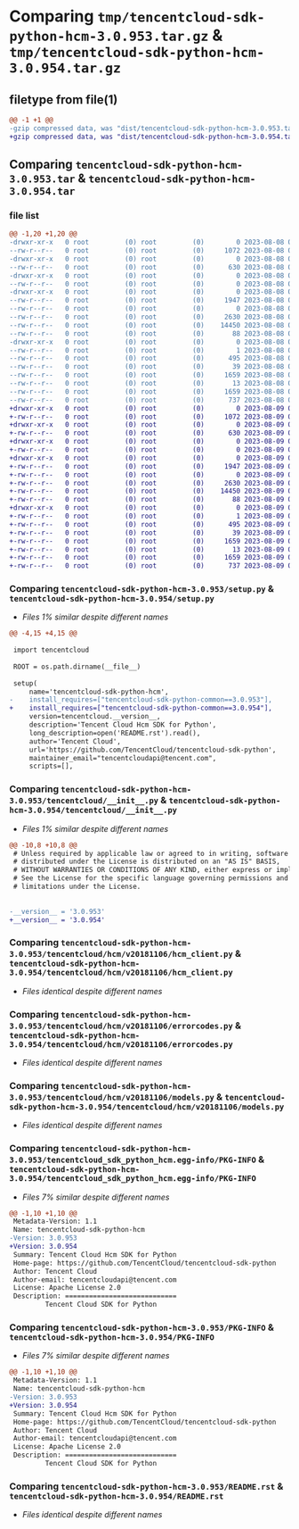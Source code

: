 # Comparing `tmp/tencentcloud-sdk-python-hcm-3.0.953.tar.gz` & `tmp/tencentcloud-sdk-python-hcm-3.0.954.tar.gz`

## filetype from file(1)

```diff
@@ -1 +1 @@
-gzip compressed data, was "dist/tencentcloud-sdk-python-hcm-3.0.953.tar", last modified: Tue Aug  8 00:26:10 2023, max compression
+gzip compressed data, was "dist/tencentcloud-sdk-python-hcm-3.0.954.tar", last modified: Wed Aug  9 00:26:14 2023, max compression
```

## Comparing `tencentcloud-sdk-python-hcm-3.0.953.tar` & `tencentcloud-sdk-python-hcm-3.0.954.tar`

### file list

```diff
@@ -1,20 +1,20 @@
-drwxr-xr-x   0 root         (0) root         (0)        0 2023-08-08 00:26:10.000000 tencentcloud-sdk-python-hcm-3.0.953/
--rw-r--r--   0 root         (0) root         (0)     1072 2023-08-08 00:26:10.000000 tencentcloud-sdk-python-hcm-3.0.953/setup.py
-drwxr-xr-x   0 root         (0) root         (0)        0 2023-08-08 00:26:10.000000 tencentcloud-sdk-python-hcm-3.0.953/tencentcloud/
--rw-r--r--   0 root         (0) root         (0)      630 2023-08-08 00:26:10.000000 tencentcloud-sdk-python-hcm-3.0.953/tencentcloud/__init__.py
-drwxr-xr-x   0 root         (0) root         (0)        0 2023-08-08 00:26:10.000000 tencentcloud-sdk-python-hcm-3.0.953/tencentcloud/hcm/
--rw-r--r--   0 root         (0) root         (0)        0 2023-08-08 00:26:10.000000 tencentcloud-sdk-python-hcm-3.0.953/tencentcloud/hcm/__init__.py
-drwxr-xr-x   0 root         (0) root         (0)        0 2023-08-08 00:26:10.000000 tencentcloud-sdk-python-hcm-3.0.953/tencentcloud/hcm/v20181106/
--rw-r--r--   0 root         (0) root         (0)     1947 2023-08-08 00:26:10.000000 tencentcloud-sdk-python-hcm-3.0.953/tencentcloud/hcm/v20181106/hcm_client.py
--rw-r--r--   0 root         (0) root         (0)        0 2023-08-08 00:26:10.000000 tencentcloud-sdk-python-hcm-3.0.953/tencentcloud/hcm/v20181106/__init__.py
--rw-r--r--   0 root         (0) root         (0)     2630 2023-08-08 00:26:10.000000 tencentcloud-sdk-python-hcm-3.0.953/tencentcloud/hcm/v20181106/errorcodes.py
--rw-r--r--   0 root         (0) root         (0)    14450 2023-08-08 00:26:10.000000 tencentcloud-sdk-python-hcm-3.0.953/tencentcloud/hcm/v20181106/models.py
--rw-r--r--   0 root         (0) root         (0)       88 2023-08-08 00:26:10.000000 tencentcloud-sdk-python-hcm-3.0.953/setup.cfg
-drwxr-xr-x   0 root         (0) root         (0)        0 2023-08-08 00:26:10.000000 tencentcloud-sdk-python-hcm-3.0.953/tencentcloud_sdk_python_hcm.egg-info/
--rw-r--r--   0 root         (0) root         (0)        1 2023-08-08 00:26:10.000000 tencentcloud-sdk-python-hcm-3.0.953/tencentcloud_sdk_python_hcm.egg-info/dependency_links.txt
--rw-r--r--   0 root         (0) root         (0)      495 2023-08-08 00:26:10.000000 tencentcloud-sdk-python-hcm-3.0.953/tencentcloud_sdk_python_hcm.egg-info/SOURCES.txt
--rw-r--r--   0 root         (0) root         (0)       39 2023-08-08 00:26:10.000000 tencentcloud-sdk-python-hcm-3.0.953/tencentcloud_sdk_python_hcm.egg-info/requires.txt
--rw-r--r--   0 root         (0) root         (0)     1659 2023-08-08 00:26:10.000000 tencentcloud-sdk-python-hcm-3.0.953/tencentcloud_sdk_python_hcm.egg-info/PKG-INFO
--rw-r--r--   0 root         (0) root         (0)       13 2023-08-08 00:26:10.000000 tencentcloud-sdk-python-hcm-3.0.953/tencentcloud_sdk_python_hcm.egg-info/top_level.txt
--rw-r--r--   0 root         (0) root         (0)     1659 2023-08-08 00:26:10.000000 tencentcloud-sdk-python-hcm-3.0.953/PKG-INFO
--rw-r--r--   0 root         (0) root         (0)      737 2023-08-08 00:26:10.000000 tencentcloud-sdk-python-hcm-3.0.953/README.rst
+drwxr-xr-x   0 root         (0) root         (0)        0 2023-08-09 00:26:14.000000 tencentcloud-sdk-python-hcm-3.0.954/
+-rw-r--r--   0 root         (0) root         (0)     1072 2023-08-09 00:26:14.000000 tencentcloud-sdk-python-hcm-3.0.954/setup.py
+drwxr-xr-x   0 root         (0) root         (0)        0 2023-08-09 00:26:14.000000 tencentcloud-sdk-python-hcm-3.0.954/tencentcloud/
+-rw-r--r--   0 root         (0) root         (0)      630 2023-08-09 00:26:14.000000 tencentcloud-sdk-python-hcm-3.0.954/tencentcloud/__init__.py
+drwxr-xr-x   0 root         (0) root         (0)        0 2023-08-09 00:26:14.000000 tencentcloud-sdk-python-hcm-3.0.954/tencentcloud/hcm/
+-rw-r--r--   0 root         (0) root         (0)        0 2023-08-09 00:26:14.000000 tencentcloud-sdk-python-hcm-3.0.954/tencentcloud/hcm/__init__.py
+drwxr-xr-x   0 root         (0) root         (0)        0 2023-08-09 00:26:14.000000 tencentcloud-sdk-python-hcm-3.0.954/tencentcloud/hcm/v20181106/
+-rw-r--r--   0 root         (0) root         (0)     1947 2023-08-09 00:26:14.000000 tencentcloud-sdk-python-hcm-3.0.954/tencentcloud/hcm/v20181106/hcm_client.py
+-rw-r--r--   0 root         (0) root         (0)        0 2023-08-09 00:26:14.000000 tencentcloud-sdk-python-hcm-3.0.954/tencentcloud/hcm/v20181106/__init__.py
+-rw-r--r--   0 root         (0) root         (0)     2630 2023-08-09 00:26:14.000000 tencentcloud-sdk-python-hcm-3.0.954/tencentcloud/hcm/v20181106/errorcodes.py
+-rw-r--r--   0 root         (0) root         (0)    14450 2023-08-09 00:26:14.000000 tencentcloud-sdk-python-hcm-3.0.954/tencentcloud/hcm/v20181106/models.py
+-rw-r--r--   0 root         (0) root         (0)       88 2023-08-09 00:26:14.000000 tencentcloud-sdk-python-hcm-3.0.954/setup.cfg
+drwxr-xr-x   0 root         (0) root         (0)        0 2023-08-09 00:26:14.000000 tencentcloud-sdk-python-hcm-3.0.954/tencentcloud_sdk_python_hcm.egg-info/
+-rw-r--r--   0 root         (0) root         (0)        1 2023-08-09 00:26:14.000000 tencentcloud-sdk-python-hcm-3.0.954/tencentcloud_sdk_python_hcm.egg-info/dependency_links.txt
+-rw-r--r--   0 root         (0) root         (0)      495 2023-08-09 00:26:14.000000 tencentcloud-sdk-python-hcm-3.0.954/tencentcloud_sdk_python_hcm.egg-info/SOURCES.txt
+-rw-r--r--   0 root         (0) root         (0)       39 2023-08-09 00:26:14.000000 tencentcloud-sdk-python-hcm-3.0.954/tencentcloud_sdk_python_hcm.egg-info/requires.txt
+-rw-r--r--   0 root         (0) root         (0)     1659 2023-08-09 00:26:14.000000 tencentcloud-sdk-python-hcm-3.0.954/tencentcloud_sdk_python_hcm.egg-info/PKG-INFO
+-rw-r--r--   0 root         (0) root         (0)       13 2023-08-09 00:26:14.000000 tencentcloud-sdk-python-hcm-3.0.954/tencentcloud_sdk_python_hcm.egg-info/top_level.txt
+-rw-r--r--   0 root         (0) root         (0)     1659 2023-08-09 00:26:14.000000 tencentcloud-sdk-python-hcm-3.0.954/PKG-INFO
+-rw-r--r--   0 root         (0) root         (0)      737 2023-08-09 00:26:14.000000 tencentcloud-sdk-python-hcm-3.0.954/README.rst
```

### Comparing `tencentcloud-sdk-python-hcm-3.0.953/setup.py` & `tencentcloud-sdk-python-hcm-3.0.954/setup.py`

 * *Files 1% similar despite different names*

```diff
@@ -4,15 +4,15 @@
 
 import tencentcloud
 
 ROOT = os.path.dirname(__file__)
 
 setup(
     name='tencentcloud-sdk-python-hcm',
-    install_requires=["tencentcloud-sdk-python-common==3.0.953"],
+    install_requires=["tencentcloud-sdk-python-common==3.0.954"],
     version=tencentcloud.__version__,
     description='Tencent Cloud Hcm SDK for Python',
     long_description=open('README.rst').read(),
     author='Tencent Cloud',
     url='https://github.com/TencentCloud/tencentcloud-sdk-python',
     maintainer_email="tencentcloudapi@tencent.com",
     scripts=[],
```

### Comparing `tencentcloud-sdk-python-hcm-3.0.953/tencentcloud/__init__.py` & `tencentcloud-sdk-python-hcm-3.0.954/tencentcloud/__init__.py`

 * *Files 1% similar despite different names*

```diff
@@ -10,8 +10,8 @@
 # Unless required by applicable law or agreed to in writing, software
 # distributed under the License is distributed on an "AS IS" BASIS,
 # WITHOUT WARRANTIES OR CONDITIONS OF ANY KIND, either express or implied.
 # See the License for the specific language governing permissions and
 # limitations under the License.
 
 
-__version__ = '3.0.953'
+__version__ = '3.0.954'
```

### Comparing `tencentcloud-sdk-python-hcm-3.0.953/tencentcloud/hcm/v20181106/hcm_client.py` & `tencentcloud-sdk-python-hcm-3.0.954/tencentcloud/hcm/v20181106/hcm_client.py`

 * *Files identical despite different names*

### Comparing `tencentcloud-sdk-python-hcm-3.0.953/tencentcloud/hcm/v20181106/errorcodes.py` & `tencentcloud-sdk-python-hcm-3.0.954/tencentcloud/hcm/v20181106/errorcodes.py`

 * *Files identical despite different names*

### Comparing `tencentcloud-sdk-python-hcm-3.0.953/tencentcloud/hcm/v20181106/models.py` & `tencentcloud-sdk-python-hcm-3.0.954/tencentcloud/hcm/v20181106/models.py`

 * *Files identical despite different names*

### Comparing `tencentcloud-sdk-python-hcm-3.0.953/tencentcloud_sdk_python_hcm.egg-info/PKG-INFO` & `tencentcloud-sdk-python-hcm-3.0.954/tencentcloud_sdk_python_hcm.egg-info/PKG-INFO`

 * *Files 7% similar despite different names*

```diff
@@ -1,10 +1,10 @@
 Metadata-Version: 1.1
 Name: tencentcloud-sdk-python-hcm
-Version: 3.0.953
+Version: 3.0.954
 Summary: Tencent Cloud Hcm SDK for Python
 Home-page: https://github.com/TencentCloud/tencentcloud-sdk-python
 Author: Tencent Cloud
 Author-email: tencentcloudapi@tencent.com
 License: Apache License 2.0
 Description: ============================
         Tencent Cloud SDK for Python
```

### Comparing `tencentcloud-sdk-python-hcm-3.0.953/PKG-INFO` & `tencentcloud-sdk-python-hcm-3.0.954/PKG-INFO`

 * *Files 7% similar despite different names*

```diff
@@ -1,10 +1,10 @@
 Metadata-Version: 1.1
 Name: tencentcloud-sdk-python-hcm
-Version: 3.0.953
+Version: 3.0.954
 Summary: Tencent Cloud Hcm SDK for Python
 Home-page: https://github.com/TencentCloud/tencentcloud-sdk-python
 Author: Tencent Cloud
 Author-email: tencentcloudapi@tencent.com
 License: Apache License 2.0
 Description: ============================
         Tencent Cloud SDK for Python
```

### Comparing `tencentcloud-sdk-python-hcm-3.0.953/README.rst` & `tencentcloud-sdk-python-hcm-3.0.954/README.rst`

 * *Files identical despite different names*

